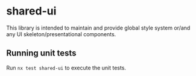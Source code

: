 # shared-ui

This library is intended to maintain and provide global style system or/and any UI skeleton/presentational components.

## Running unit tests

Run `nx test shared-ui` to execute the unit tests.
